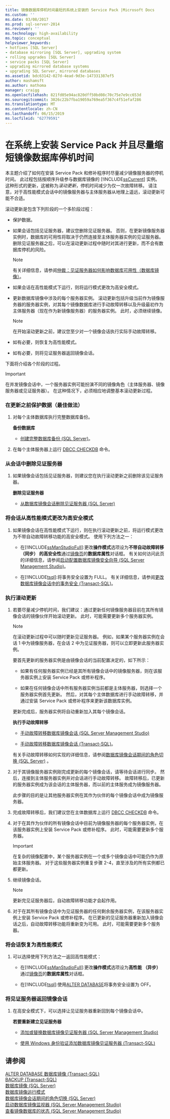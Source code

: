 ```yaml
---
title: 镜像数据库停机时间最短的系统上安装的 Service Pack |Microsoft Docs
ms.custom: ''
ms.date: 03/08/2017
ms.prod: sql-server-2014
ms.reviewer: ''
ms.technology: high-availability
ms.topic: conceptual
helpviewer_keywords:
- hotfixes [SQL Server]
- database mirroring [SQL Server], upgrading system
- rolling upgrades [SQL Server]
- service packs [SQL Server]
- upgrading mirrored database systems
- upgrading SQL Server, mirrored databases
ms.assetid: bdc63142-027d-4ead-9d3e-147331387ef5
author: mashamsft
ms.author: mathoma
manager: craigg
ms.openlocfilehash: 821fd05e94ac820dff50bd08c70c75e7e9cc653d
ms.sourcegitcommit: 3026c22b7fba19059a769ea5f367c4f51efaf286
ms.translationtype: MT
ms.contentlocale: zh-CN
ms.lasthandoff: 06/15/2019
ms.locfileid: "62779591"
---
```

# <a name="install-a-service-pack-on-a-system-with-minimal-downtime-for-mirrored-databases"></a>在系统上安装 Service Pack 并且尽量缩短镜像数据库停机时间
  本主题介绍了如何在安装 Service Pack 和修补程序时尽量减少镜像服务器的停机时间。 此过程包括按顺序升级参与数据库镜像的 [!INCLUDE[ssCurrent](../includes/sscurrent-md.md)] 实例。 这种形式的更新，这被称为*滚动更新*，停机时间减少为仅一次故障转移。 请注意，对于高性能模式会话中的镜像服务器与主体服务器从地理上遥远，滚动更新可能不合适。  
  
 滚动更新是包含下列阶段的一个多阶段过程：  
  
-   保护数据。  
  
-   如果会话包括见证服务器，建议您删除见证服务器。 否则，在更新镜像服务器实例时，数据库的可用性将取决于仍然连接至主体服务器实例的见证服务器。 删除见证服务器之后，可以在滚动更新过程中随时对其进行更新，而不会有数据库停机的风险。  
  
    > [!NOTE]  
    >  有关详细信息，请参阅[仲裁：见证服务器如何影响数据库可用性（数据库镜像）](database-mirroring/quorum-how-a-witness-affects-database-availability-database-mirroring.md)。  
  
-   如果会话在高性能模式下运行，则将运行模式更改为高安全模式。  
  
-   更新数据库镜像中涉及的每个服务器实例。 滚动更新包括升级当前作为镜像服务器的服务器实例，对其每个镜像数据库进行手动故障转移以及升级最初作为主体服务器（现在作为新镜像服务器）的服务器实例。 此时，必须继续镜像。  
  
    > [!NOTE]  
    >  在开始滚动更新之前，建议您至少对一个镜像会话执行实际手动故障转移。  
  
-   如有必要，则恢复为高性能模式。  
  
-   如有必要，则将见证服务器返回镜像会话。  
  
 下面将介绍各个阶段的过程。  
  
> [!IMPORTANT]  
>  在并发镜像会话中，一个服务器实例可能扮演不同的镜像角色（主体服务器、镜像服务器或见证服务器）。 在这种情况下，必须相应地调整基本滚动更新过程。  
  
### <a name="to-protect-your-data-before-an-update-a-best-practice"></a>在更新之前保护数据（最佳做法）  
  
1.  对每个主体数据库执行完整数据库备份。  
  
     **备份数据库**  
  
    -   [创建完整数据库备份 (SQL Server)](../relational-databases/backup-restore/create-a-full-database-backup-sql-server.md)。  
  
2.  在每个主体服务器上运行 [DBCC CHECKDB](/sql/t-sql/database-console-commands/dbcc-checkdb-transact-sql) 命令。  
  
### <a name="to-remove-a-witness-from-a-session"></a>从会话中删除见证服务器  
  
1.  如果镜像会话包括见证服务器，则建议您在执行滚动更新之前删除该见证服务器。  
  
     **删除见证服务器**  
  
    -   [从数据库镜像会话删除见证服务器 (SQL Server)](database-mirroring/remove-the-witness-from-a-database-mirroring-session-sql-server.md)  
  
### <a name="to-change-a-session-from-high-performance-mode-to-high-safety-mode"></a>将会话从高性能模式更改为高安全模式  
  
1.  如果镜像会话在高性能模式下运行，则在执行滚动更新之前，将运行模式更改为不带自动故障转移功能的高安全模式。 使用下列方法之一：  
  
    -   在[!INCLUDE[ssManStudioFull](../includes/ssmanstudiofull-md.md)]:更改**操作模式**选项设为**不带自动故障转移 （同步） 的高安全性**通过[镜像页](../relational-databases/databases/database-properties-mirroring-page.md)的**数据库属性**对话框。 有关如何访问此页的详细信息，请参阅[启动配置数据库镜像安全向导 (SQL Server Management Studio)](database-mirroring/start-the-configuring-database-mirroring-security-wizard.md)。  
  
    -   在[!INCLUDE[tsql](../includes/tsql-md.md)]:将事务安全设置为 FULL。 有关详细信息，请参阅[更改数据库镜像会话中的事务安全 (Transact-SQL)](database-mirroring/change-transaction-safety-in-a-database-mirroring-session-transact-sql.md)。  
  
### <a name="to-perform-the-rolling-update"></a>执行滚动更新  
  
1.  若要尽量减少停机时间，我们建议：通过更新任何镜像服务器目前在其所有镜像会话的镜像伙伴开始滚动更新。 此时，可能需要更新多个服务器实例。  
  
    > [!NOTE]  
    >  在滚动更新过程中可以随时更新见证服务器。 例如，如果某个服务器实例在会话 1 中为镜像服务器，在会话 2 中为见证服务器，则可以立即更新此服务器实例。  
  
     要首先更新的服务器实例是由镜像会话的当前配置决定的，如下所示：  
  
    -   如果有任何服务器实例已经是其所有镜像会话中的镜像服务器，则在该服务器实例上安装 Service Pack 或修补程序。  
  
    -   如果在任何镜像会话中所有服务器实例当前都是主体服务器，则选择一个服务器实例首先更新。 然后，对其每个主体数据库进行手动故障转移，并通过安装 Service Pack 或修补程序来更新该数据库实例。  
  
     更新完成后，服务器实例将自动重新加入其每个镜像会话。  
  
     **执行手动故障转移**  
  
    -   [手动故障转移数据库镜像会话 (SQL Server Management Studio)](database-mirroring/manually-fail-over-a-database-mirroring-session-sql-server-management-studio.md)  
  
    -   [手动故障转移数据库镜像会话 (Transact-SQL)](database-mirroring/manually-fail-over-a-database-mirroring-session-transact-sql.md)。  
  
     有关手动故障转移如何实现的详细信息，请参阅[数据库镜像会话期间的角色切换 (SQL Server)](database-mirroring/role-switching-during-a-database-mirroring-session-sql-server.md) 。  
  
2.  对于其镜像服务器实例刚完成更新的每个镜像会话，请等待会话进行同步。 然后，连接到主体服务器实例并对会话进行手动故障转移。 故障转移后，已更新的服务器实例成为该会话的主体服务器，而以前的主体服务成为镜像服务器。  
  
     此步骤的目的是让其他服务器实例在其作为伙伴的每个镜像会话中成为镜像服务器。  
  
3.  完成故障转移后，我们建议您在主体数据库上运行 [DBCC CHECKDB](/sql/t-sql/database-console-commands/dbcc-checkdb-transact-sql) 命令。  
  
4.  对于在其作为伙伴的所有镜像会话中目前为镜像服务器的每个服务器实例，在该服务器实例上安装 Service Pack 或修补程序。 此时，可能需要更新多个服务器。  
  
    > [!IMPORTANT]  
    >  在复杂的镜像配置中，某个服务器实例在一个或多个镜像会话中可能仍作为原始主体服务器。 对于这些服务器实例重复步骤 2-4，直至涉及的所有实例都已都更新。  
  
5.  继续镜像会话。  
  
    > [!NOTE]  
    >  更新完见证服务器后，自动故障转移功能才会起作用。  
  
6.  对于在其所有镜像会话中为见证服务器的任何剩余服务器实例，在该服务器实例上安装 Service Pack 或修补程序。 在已更新的见证服务器重新加入镜像会话之后，自动故障转移功能将重新变为可用。 此时，可能需要更新多个服务器。  
  
### <a name="to-return-a-session-to-high-performance-mode"></a>将会话恢复为高性能模式  
  
1.  可以选择使用下列方法之一返回高性能模式：  
  
    -   在[!INCLUDE[ssManStudioFull](../includes/ssmanstudiofull-md.md)]:更改**操作模式**选项设为**高性能 （异步）** 通过[镜像页](../relational-databases/databases/database-properties-mirroring-page.md)的**数据库属性**对话框。  
  
    -   在[!INCLUDE[tsql](../includes/tsql-md.md)]:使用[ALTER DATABASE](/sql/t-sql/statements/alter-database-transact-sql-database-mirroring)将事务安全设置为 OFF。  
  
### <a name="to-return-a-witness-to-a-mirroring-session"></a>将见证服务器返回镜像会话  
  
1.  在高安全模式下，可以选择让见证服务器重新回到每个镜像会话中。  
  
     **若要重新建立见证服务器**  
  
    -   [添加或替换数据库镜像见证服务器 (SQL Server Management Studio)](database-mirroring/add-or-replace-a-database-mirroring-witness-sql-server-management-studio.md)  
  
    -   [使用 Windows 身份验证添加数据库镜像见证服务器 (Transact-SQL)](database-mirroring/add-a-database-mirroring-witness-using-windows-authentication-transact-sql.md)  
  
## <a name="see-also"></a>请参阅  
 [ALTER DATABASE 数据库镜像 (Transact-SQL)](/sql/t-sql/statements/alter-database-transact-sql-database-mirroring)   
 [BACKUP (Transact-SQL)](/sql/t-sql/statements/backup-transact-sql)   
 [数据库镜像 (SQL Server)](database-mirroring/database-mirroring-sql-server.md)   
 [数据库镜像运行模式](database-mirroring/database-mirroring-operating-modes.md)   
 [数据库镜像会话期间的角色切换 (SQL Server)](database-mirroring/role-switching-during-a-database-mirroring-session-sql-server.md)   
 [启动数据库镜像监视器 (SQL Server Management Studio)](database-mirroring/start-database-mirroring-monitor-sql-server-management-studio.md)   
 [查看镜像数据库的状态 (SQL Server Management Studio)](database-mirroring/view-the-state-of-a-mirrored-database-sql-server-management-studio.md)  
  
  
